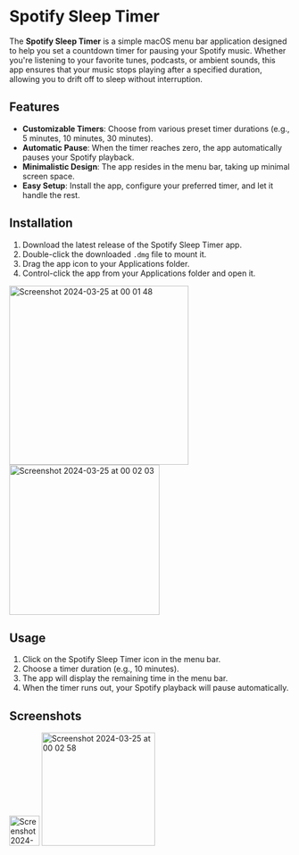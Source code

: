 # Spotify Sleep Timer

 
The **Spotify Sleep Timer** is a simple macOS menu bar application designed to help you set a countdown timer for pausing your Spotify music. Whether you're listening to your favorite tunes, podcasts, or ambient sounds, this app ensures that your music stops playing after a specified duration, allowing you to drift off to sleep without interruption.

## Features

- **Customizable Timers**: Choose from various preset timer durations (e.g., 5 minutes, 10 minutes, 30 minutes).
- **Automatic Pause**: When the timer reaches zero, the app automatically pauses your Spotify playback.
- **Minimalistic Design**: The app resides in the menu bar, taking up minimal screen space.
- **Easy Setup**: Install the app, configure your preferred timer, and let it handle the rest.

## Installation

1. Download the latest release of the Spotify Sleep Timer app.
2. Double-click the downloaded `.dmg` file to mount it.
3. Drag the app icon to your Applications folder.
4. Control-click the app from your Applications folder and open it.
<img width="321" alt="Screenshot 2024-03-25 at 00 01 48" src="https://github.com/gheara43/Spotify-Sleep-Timer/assets/122623394/0e0faffb-a93c-49d7-98f2-470f1d3ee91b">
<img width="269" alt="Screenshot 2024-03-25 at 00 02 03" src="https://github.com/gheara43/Spotify-Sleep-Timer/assets/122623394/61a35deb-f345-454b-a3ef-7d06a3234c85">

## Usage

1. Click on the Spotify Sleep Timer icon in the menu bar.
2. Choose a timer duration (e.g., 10 minutes).
3. The app will display the remaining time in the menu bar.
4. When the timer runs out, your Spotify playback will pause automatically.

## Screenshots

<img width="54" alt="Screenshot 2024-03-25 at 00 02 44" src="https://github.com/gheara43/Spotify-Sleep-Timer/assets/122623394/da4cfc3b-abe0-4163-909a-94d8ad489f14">
<img width="203" alt="Screenshot 2024-03-25 at 00 02 58" src="https://github.com/gheara43/Spotify-Sleep-Timer/assets/122623394/6e608025-b96f-4e79-842f-72f72008dd60">

